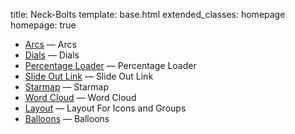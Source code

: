 title: Neck-Bolts
template: base.html
extended_classes: homepage
homepage: true

* [Arcs](/experiments/arcs.html) &mdash; Arcs
* [Dials](/experiments/dials.html) &mdash; Dials
* [Percentage Loader](/experiments/percentage-loader.html) &mdash; Percentage Loader
* [Slide Out Link](/experiments/slide-out-link.html) &mdash; Slide Out Link
* [Starmap](/experiments/starmap.html) &mdash; Starmap
* [Word Cloud](/experiments/word-cloud.html) &mdash; Word Cloud
* [Layout](/experiments/layout.html) &mdash; Layout For Icons and Groups
* [Balloons](/experiments/balloons.html) &mdash; Balloons


